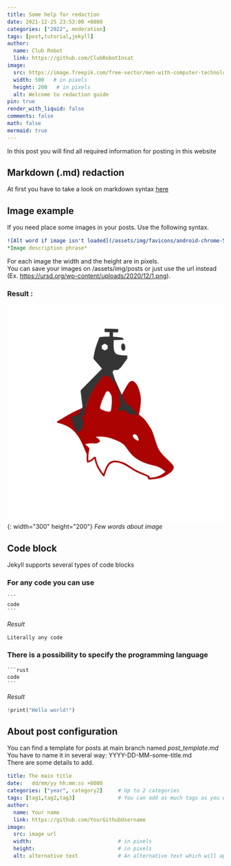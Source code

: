 ```yaml
---
title: Some help for redaction
date: 2021-12-25 23:53:00 +0800
categories: ["2022", moderation]
tags: [post,tutorial,jekyll]
author:
  name: Club Robot
  link: https://github.com/ClubRobotInsat
image:
  src: https://image.freepik.com/free-vector/men-with-computer-technology-documents-strategy_24877-53513.jpg
  width: 500   # in pixels
  height: 200   # in pixels
  alt: Welcome to redaction guide
pin: true
render_with_liquid: false
comments: false
math: false
mermaid: true
---
```

In this post you will find all required information for posting in this website

## Markdown (.md) redaction
At first you have to take a look on markdown syntax [here](https://www.markdownguide.org/basic-syntax/)

## Image example
If you need place some images in your posts. Use the following syntax.

```yaml
![Alt word if image isn't loaded](/assets/img/favicons/android-chrome-512x512.png){: width="200" height="100"}
*Image description phrase*
```
For each image the width and the height are in pixels.
<br>You can save your images on /assets/img/posts or just use the url instead (Ex. https://ursd.org/wp-content/uploads/2020/12/1.png).
### Result :
![Alternative (descriptive) word if image isn't loaded](/assets/img/favicons/android-chrome-512x512.png){: width="300" height="200"}
*Few words about image*

## Code block
Jekyll supports several types of code blocks
### For any code you can use
````
```
code
```
````
*Result*
```
Literally any code
```
### There is a possibility to specify the programming language
````
```rust
code
```
````
*Result*
```rust
!print("Hello world!")
```
## About post configuration

You can find a template for posts at main branch named *post_template.md*
<br>You have to name it in several way: YYYY-DD-MM-some-title.md
<br>There are some details to add.
```yaml
title: The main title
date:   dd/mm/yy hh:mm:ss +0800
categories: ["year", category2]     # Up to 2 categories
tags: [tag1,tag2,tag3]              # You can add as much tags as you wish (but dont abuse)
author:
  name: Your name
  link: https://github.com/YourGithubUsername
image:
  src: image url
  width:                            # in pixels
  height:                           # in pixels
  alt: alternative text             # An alternative text which will appear if the image isn't loaded
```

